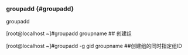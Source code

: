 ### groupadd {#groupadd}

groupadd

[root@localhost ~]#groupadd                 groupname                       ## 创建组

[root@localhost ~]#groupadd  -g  gid    groupname                       ##创建组的同时指定组ID
